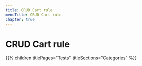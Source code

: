 ```yaml
---
title: CRUD Cart rule
menuTitle: CRUD Cart rule
chapter: true
---
```


# CRUD Cart rule

{{% children titlePages="Tests" titleSections="Categories" %}}
